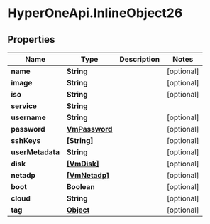 # HyperOneApi.InlineObject26

## Properties
Name | Type | Description | Notes
------------ | ------------- | ------------- | -------------
**name** | **String** |  | [optional] 
**image** | **String** |  | [optional] 
**iso** | **String** |  | [optional] 
**service** | **String** |  | 
**username** | **String** |  | [optional] 
**password** | [**VmPassword**](VmPassword.md) |  | [optional] 
**sshKeys** | **[String]** |  | [optional] 
**userMetadata** | **String** |  | [optional] 
**disk** | [**[VmDisk]**](VmDisk.md) |  | [optional] 
**netadp** | [**[VmNetadp]**](VmNetadp.md) |  | [optional] 
**boot** | **Boolean** |  | [optional] 
**cloud** | **String** |  | [optional] 
**tag** | [**Object**](.md) |  | [optional] 


